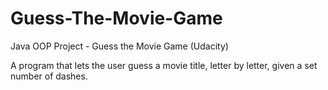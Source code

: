 # Guess-The-Movie-Game
Java OOP Project - Guess the Movie Game (Udacity)

A program that lets the user guess a movie title, letter by letter, given a set number of dashes.
